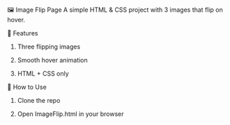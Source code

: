 🖼️ Image Flip Page
A simple HTML & CSS project with 3 images that flip on hover.

🔧 Features
1. Three flipping images

2. Smooth hover animation

3. HTML + CSS only

📂 How to Use
1. Clone the repo

2. Open ImageFlip.html in your browser
